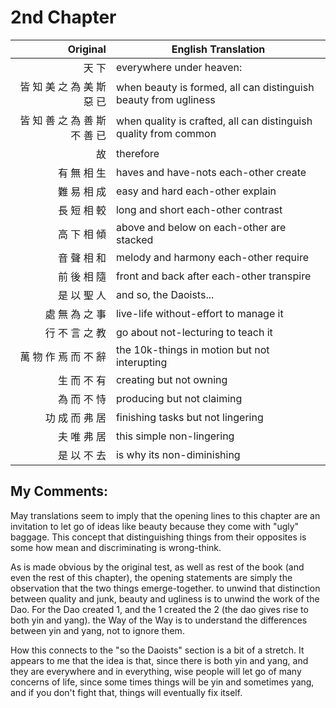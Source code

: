 # 2nd Chapter

| Original | English Translation |
| -: | -- |
| 天 下 | everywhere under heaven: |
| 皆 知 美 之 為 美 斯 惡 已 | when beauty is formed, all can distinguish beauty from ugliness |
| 皆 知 善 之 為 善 斯 不 善 已 | when quality is crafted, all can distinguish quality from common |
| 故 | therefore |
| 有 無 相 生 | haves and have-nots each-other create |
| 難 易 相 成 | easy and hard each-other explain |
| 長 短 相 較 | long and short each-other contrast |
| 高 下 相 傾 | above and below on each-other are stacked |
| 音 聲 相 和 | melody and harmony each-other require |
| 前 後 相 隨 | front and back after each-other transpire |
| 是 以 聖 人 | and so, the Daoists... |
| 處 無 為 之 事 | live-life without-effort to manage it |
| 行 不 言 之 教 | go about not-lecturing to teach it |
| 萬 物 作 焉 而 不 辭 | the 10k-things in motion but not interupting |
| 生 而 不 有 | creating but not owning |
| 為 而 不 恃 | producing but not claiming |
| 功 成 而 弗 居 | finishing tasks but not lingering |
| 夫 唯 弗 居 | this simple non-lingering |
| 是 以 不 去 | is why its non-diminishing |

## My Comments:
May translations seem to imply that the opening lines to this chapter are an invitation to let go of ideas like beauty because they come with "ugly" baggage.
This concept that distinguishing things from their opposites is some how mean and discriminating is wrong-think.

As is made obvious by the original test, as well as rest of the book (and even the rest of this chapter), the opening statements are simply the observation that the two things emerge-together.
to unwind that distinction between quality and junk, beauty and ugliness is to unwind the work of the Dao.  For the Dao created 1, and the 1 created the 2 (the dao gives rise to both yin and yang).
the Way of the Way is to understand the differences between yin and yang, not to ignore them.

How this connects to the "so the Daoists" section is a bit of a stretch.
It appears to me that the idea is that, since there is both yin and yang, and they are everywhere and in everything,
wise people will let go of many concerns of life, since some times things will be yin and sometimes yang, and if you don't fight that, things will eventually fix itself.
